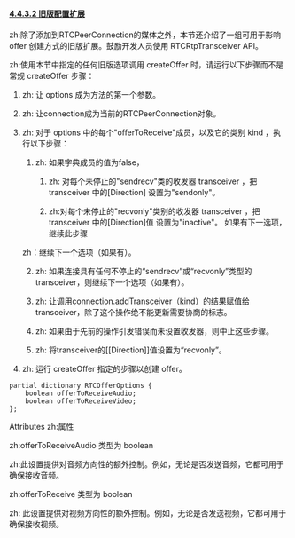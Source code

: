 #### [4.4.3.2 旧版配置扩展](http://w3c.github.io/webrtc-pc/#legacy-configuration-extensions)

zh:除了添加到RTCPeerConnection的媒体之外，本节还介绍了一组可用于影响 offer 创建方式的旧版扩展。鼓励开发人员使用 RTCRtpTransceiver API。

zh:使用本节中指定的任何旧版选项调用 createOffer 时，请运行以下步骤而不是常规 createOffer 步骤：

1.  zh: 让 options 成为方法的第一个参数。

2.  zh: 让connection成为当前的RTCPeerConnection对象。

3.  zh: 对于 options 中的每个"offerToReceive"成员，以及它的类别 kind ，执行以下步骤：

	1. zh: 如果字典成员的值为false，

		1. zh:  对每个未停止的"sendrecv"类的收发器 transceiver ，把 transceiver 中的[Direction] 设置为"sendonly"。

		2. zh:对每个未停止的"recvonly"类别的收发器 transceiver ，把 transceiver 中的[Direction]值 设置为"inactive"。 如果有下一选项，继续此步骤

	zh：继续下一个选项（如果有）。

	2. zh: 如果连接具有任何不停止的“sendrecv”或“recvonly”类型的 transceiver，则继续下一个选项（如果有）。

	3. zh: 让调用connection.addTransceiver（kind）的结果赋值给 transceiver，除了这个操作绝不能更新需要协商的标志。

	4.  zh: 如果由于先前的操作引发错误而未设置收发器，则中止这些步骤。

	5.  zh: 将transceiver的[[Direction]]值设置为“recvonly”。

4.  zh: 运行 createOffer 指定的步骤以创建 offer。

```
partial dictionary RTCOfferOptions {
    boolean offerToReceiveAudio;
    boolean offerToReceiveVideo;
};
```

Attributes zh:属性

zh:offerToReceiveAudio 类型为 boolean

zh:此设置提供对音频方向性的额外控制。例如，无论是否发送音频，它都可用于确保接收音频。

zh:offerToReceive 类型为 boolean 

zh: 此设置提供对视频方向性的额外控制。例如，无论是否发送视频，它都可用于确保接收视频。
